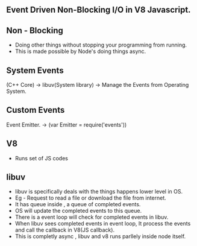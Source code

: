 
 Event Driven Non-Blocking I/O in V8 Javascript.
-------------------------------------------------------------------

Non - Blocking
--------------
- Doing other things without stopping your programming from running.
- This is made possible by Node's doing things async.

System Events 
-------------

 (C++ Core) -> libuv(System library) -> Manage the Events from Operating System.

Custom Events 
-------------

Event Emitter. -> (var Emitter = require('events'))

V8  
---
- Runs set of JS codes 

libuv 
-----
- libuv is specifically deals with the things happens lower level in OS.
- Eg - Request to read  a file or download the file from internet.
- It has queue inside , a queue of completed events. 
- OS will update the completed events to this queue.
- There is a event loop will check for completed events in libuv. 
- When libuv sees completed events in event loop, It process the events and call the callback in V8(JS callback). 
- This is completly async , libuv and v8 runs parllely inside node itself.







